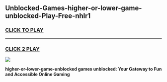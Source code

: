 
## Unblocked-Games-higher-or-lower-game-unblocked-Play-Free-nhlr1
<h3>
<a href="https://premium76.site?title=higher-or-lower-game-unblocked&ref=17A">CLICK TO PLAY</a></h3>
<hr>

<h3>
<a href="https://premium76.site?title=higher-or-lower-game-unblocked&ref=17A">CLICK 2 PLAY</a>
  
</h3>

<a href="https://premium76.site?title=higher-or-lower-game-unblocked&ref=17A"><img src="https://clearcache.store/games.png"></a>


**higher-or-lower-game-unblocked games unblocked: Your Gateway to Fun and Accessible Online Gaming**
